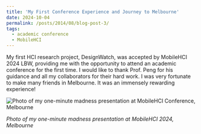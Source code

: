 ```yaml
---
title: 'My First Conference Experience and Journey to Melbourne'
date: 2024-10-04
permalink: /posts/2014/08/blog-post-3/
tags:
  - academic conference
  - MobileHCI
---
```


My first HCI research project, DesignWatch, was accepted by MobileHCI 2024 LBW, providing me with the opportunity to attend an academic conference for the first time. I would like to thank Prof. Peng for his guidance and all my collaborators for their hard work. I was very fortunate to make many friends in Melbourne. It was an immensely rewarding experience!

![Photo of my one-minute madness presentation at MobileHCI Conference, Melbourne](https://drive.google.com/file/d/1QVTz5IPTW9hLz6jrxKEfVoHwXT6mTuHX/view?usp=sharing)

*Photo of my one-minute madness presentation at MobileHCI 2024, Melbourne*

